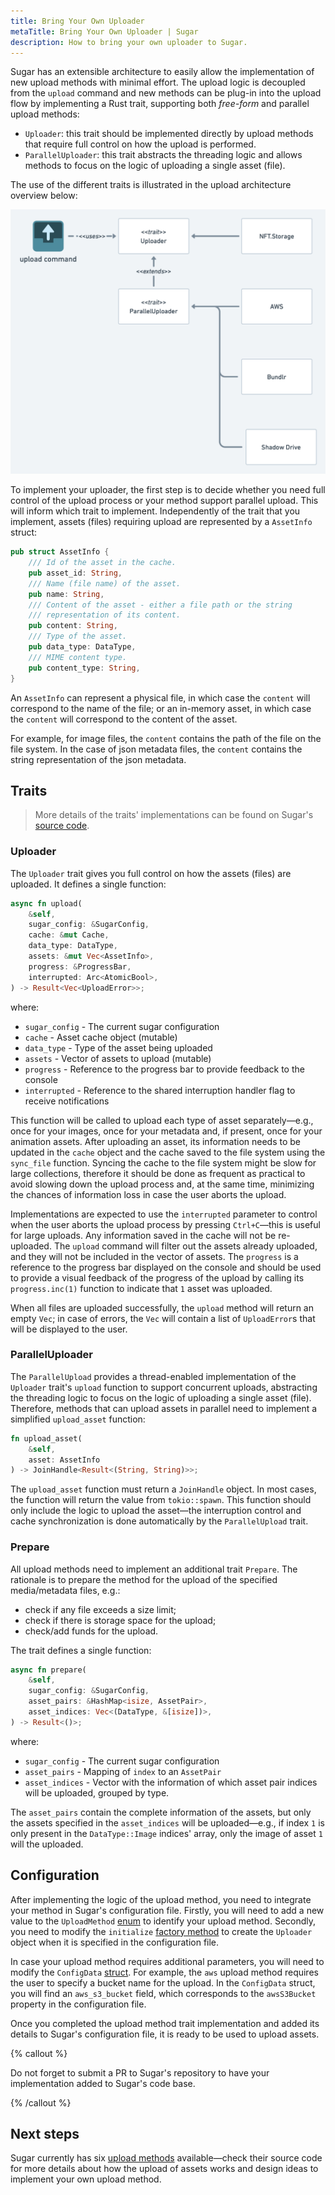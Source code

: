 ```yaml
---
title: Bring Your Own Uploader
metaTitle: Bring Your Own Uploader | Sugar
description: How to bring your own uploader to Sugar.
---
```


Sugar has an extensible architecture to easily allow the implementation of new upload methods with minimal effort. The upload logic is decoupled from the `upload` command and new methods can be plug-in into the upload flow by implementing a Rust trait, supporting both *free-form* and parallel upload methods:

- `Uploader`: this trait should be implemented directly by upload methods that require full control on how the upload is performed.
- `ParallelUploader`: this trait abstracts the threading logic and allows methods to focus on the logic of uploading a single asset (file).

The use of the different traits is illustrated in the upload architecture overview below:

![Uploader architecture](https://raw.githubusercontent.com/metaplex-foundation/docs/main/static/assets/sugar/UploaderOverview.png)

To implement your uploader, the first step is to decide whether you need full control of the upload process or your method support parallel upload. This will inform which trait to implement. Independently of the trait that you implement, assets (files) requiring upload are represented by a `AssetInfo` struct:

```rust
pub struct AssetInfo {
    /// Id of the asset in the cache.
    pub asset_id: String,
    /// Name (file name) of the asset.
    pub name: String,
    /// Content of the asset - either a file path or the string
    /// representation of its content.
    pub content: String,
    /// Type of the asset.
    pub data_type: DataType,
    /// MIME content type.
    pub content_type: String,
}
```

An `AssetInfo` can represent a physical file, in which case the `content` will correspond to the name of the file; or an in-memory asset, in which case the `content` will correspond to the content of the asset.

For example, for image files, the `content` contains the path of the file on the file system. In the case of json metadata files, the `content` contains the string representation of the json metadata.

## Traits

> More details of the traits' implementations can be found on Sugar's [source code](https://github.com/metaplex-foundation/sugar/blob/main/src/upload/uploader.rs).

### Uploader

The `Uploader` trait gives you full control on how the assets (files) are uploaded. It defines a single function:

```rust
async fn upload(
    &self,
    sugar_config: &SugarConfig,
    cache: &mut Cache,
    data_type: DataType,
    assets: &mut Vec<AssetInfo>,
    progress: &ProgressBar,
    interrupted: Arc<AtomicBool>,
) -> Result<Vec<UploadError>>;
```

where:

* `sugar_config` - The current sugar configuration
* `cache` - Asset cache object (mutable)
* `data_type` - Type of the asset being uploaded
* `assets` - Vector of assets to upload (mutable)
* `progress` - Reference to the progress bar to provide feedback to the console
* `interrupted` - Reference to the shared interruption handler flag to receive notifications

This function will be called to upload each type of asset separately&mdash;e.g., once for your images, once for your metadata and, if present, once for your animation assets. After uploading an asset, its information needs to be updated in the `cache` object and the cache saved to the file system using the `sync_file` function. Syncing the cache to the file system might be slow for large collections, therefore it should be done as frequent as practical to avoid slowing down the upload process and, at the same time, minimizing the chances of information loss in case the user aborts the upload.

Implementations are expected to use the `interrupted` parameter to control when the user aborts the upload process by pressing `Ctrl+C`&mdash;this is useful for large uploads. Any information saved in the cache will not be re-uploaded. The `upload` command will filter out the assets already uploaded, and they will not be included in the vector of assets. The `progress` is a reference to the progress bar displayed on the console and should be used to provide a visual feedback of the progress of the upload by calling its `progress.inc(1)` function to indicate that `1` asset was uploaded.

When all files are uploaded successfully, the `upload` method will return an empty `Vec`; in case of errors, the `Vec` will contain a list of `UploadError`s that will be displayed to the user.

### ParallelUploader

The `ParallelUpload` provides a thread-enabled implementation of the `Uploader` trait's `upload` function to support concurrent uploads, abstracting the threading logic to focus on the logic of uploading a single asset (file). Therefore, methods that can upload assets in parallel need to implement a simplified `upload_asset` function:

```rust
fn upload_asset(
    &self,
    asset: AssetInfo
) -> JoinHandle<Result<(String, String)>>;
```

The `upload_asset` function must return a `JoinHandle` object. In most cases, the function will return the value from `tokio::spawn`. This function should only include the logic to upload the asset&mdash;the interruption control and cache synchronization is done automatically by the `ParallelUpload` trait.

### Prepare

All upload methods need to implement an additional trait `Prepare`. The rationale is to prepare the method for the upload of the specified media/metadata files, e.g.:
- check if any file exceeds a size limit;
- check if there is storage space for the upload;
- check/add funds for the upload.

The trait defines a single function:

```rust
async fn prepare(
    &self,
    sugar_config: &SugarConfig,
    asset_pairs: &HashMap<isize, AssetPair>,
    asset_indices: Vec<(DataType, &[isize])>,
) -> Result<()>;
```
where:
* `sugar_config` - The current sugar configuration
* `asset_pairs` - Mapping of `index` to an `AssetPair`
* `asset_indices` - Vector with the information of which asset pair indices will be uploaded, grouped by type.

The `asset_pairs` contain the complete information of the assets, but only the assets specified in the `asset_indices` will be uploaded&mdash;e.g., if index `1` is only present in the `DataType::Image` indices' array, only the image of asset `1` will the uploaded.

## Configuration

After implementing the logic of the upload method, you need to integrate your method in Sugar's configuration file. Firstly, you will need to add a new value to the `UploadMethod` [enum](https://github.com/metaplex-foundation/sugar/blob/main/src/config/data.rs#L220-L231) to identify your upload method. Secondly, you need to modify the `initialize` [factory method](https://github.com/metaplex-foundation/sugar/blob/main/src/upload/uploader.rs#L274-L296) to create the `Uploader` object when it is specified in the configuration file.

In case your upload method requires additional parameters, you will need to modify the `ConfigData` [struct](https://github.com/metaplex-foundation/sugar/blob/main/src/config/data.rs#L30-L86). For example, the `aws` upload method requires the user to specify a bucket name for the upload. In the `ConfigData` struct, you will find an `aws_s3_bucket` field, which corresponds to the `awsS3Bucket` property in the configuration file.

Once you completed the upload method trait implementation and added its details to Sugar's configuration file, it is ready to be used to upload assets.

{% callout %}

Do not forget to submit a PR to Sugar's repository to have your implementation added to Sugar's code base.

{% /callout %}

## Next steps

Sugar currently has six [upload methods](https://github.com/metaplex-foundation/sugar/tree/main/src/upload/methods) available&mdash;check their source code for more details about how the upload of assets works and design ideas to implement your own upload method.
